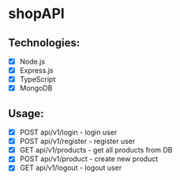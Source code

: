 # shopAPI

## Technologies:


- [x] Node.js
- [x] Express.js
- [x] TypeScript
- [x] MongoDB

## Usage:

- [x] POST api/v1/login - login user
- [x] POST api/v1/register - register user
- [x] GET api/v1/products - get all products from DB
- [x] POST api/v1/product - create new product 
- [x] GET api/v1/logout - logout user
